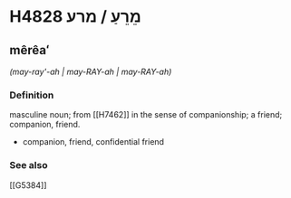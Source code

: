 # H4828 מֵרֵעַ / מרע

## mêrêaʻ

_(may-ray'-ah | may-RAY-ah | may-RAY-ah)_

### Definition

masculine noun; from [[H7462]] in the sense of companionship; a friend; companion, friend.

- companion, friend, confidential friend
### See also

[[G5384]]

